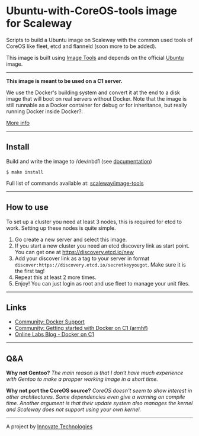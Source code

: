 Ubuntu-with-CoreOS-tools image for Scaleway
========================


Scripts to build a Ubuntu image on Scaleway with the common used tools of CoreOS like fleet, etcd and flanneld (soon more to be added).

This image is built using [Image Tools](https://github.com/scaleway/image-tools) and depends on the official [Ubuntu](https://github.com/scaleway/image-ubuntu) image.

---

**This image is meant to be used on a C1 server.**

We use the Docker's building system and convert it at the end to a disk image that will boot on real servers without Docker. Note that the image is still runnable as a Docker container for debug or for inheritance, but really running Docker inside Docker?.

[More info](https://github.com/scaleway/image-tools#docker-based-builder)

---

Install
-------

Build and write the image to /dev/nbd1 (see [documentation](https://www.scaleway.com/docs/create_an_image_with_docker))

    $ make install

Full list of commands available at: [scaleway/image-tools](https://github.com/scaleway/image-tools/tree/master/scripts#commands)

---

How to use
----------

To set up a cluster you need at least 3 nodes, this is required for etcd to work. Setting up these nodes is quite simple.

1. Go create a new server and select this image.
2. If you start a new cluster you need an etcd discovery link as start point. You can get one at https://discovery.etcd.io/new
3. Add your discover link as a tag to your server in format `discover:https://discovery.etcd.io/secretkeyyougot`. Make sure it is the first tag!
4. Repeat this at least 2 more times.
5. Enjoy! You can just login as root and use fleet to manage your unit files.

---

Links
-----

- [Community: Docker Support](https://community.cloud.online.net/t/official-docker-support/374?u=manfred)
- [Community: Getting started with Docker on C1 (armhf)](https://community.cloud.online.net/t/getting-started-docker-on-c1-armhf/383?u=manfred)
- [Online Labs Blog - Docker on C1](https://blog.cloud.online.net/2014/10/27/docker-on-c1/)

---


Q&A
---

**Why not Gentoo?** *The main reason is that I don't have much experience with Gentoo to make a propper working image in a short time.*

**Why not port the CoreOS source?** *CoreOS doesn't seem to show interest in other architectures. Some dependencies even give a warning on compile time. Another argument is that their update system also manages the kernel and Scaleway does not support using your own kernel.*

---

A project by [Innovate Technologies](https://github.com/Innovate-Technologies/)
